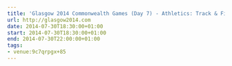 ```yaml
---
title: 'Glasgow 2014 Commonwealth Games (Day 7) - Athletics: Track & Field'
url: http://glasgow2014.com
date: 2014-07-30T18:30:00+01:00
start: 2014-07-30T18:30:00+01:00
end: 2014-07-30T22:00:00+01:00
tags:
- venue:9c7qrpgx+85
---
```

